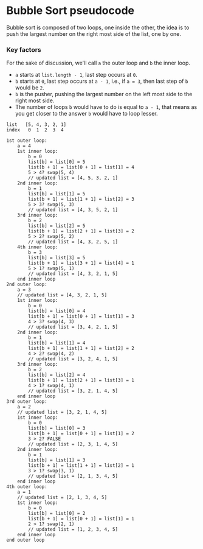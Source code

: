 # Bubble Sort pseudocode

Bubble sort is composed of two loops, one inside the other, the idea is to push the largest number on the right most side of the list, one by one.

### Key factors

For the sake of discussion, we'll call `a` the outer loop and `b` the inner loop.

- `a` starts at `list.length - 1`, last step occurs at `0`.
- `b` starts at `0`, last step occurs at `a - 1`, i.e., if `a = 3`, then last step of `b` would be `2`.
- `b` is the pusher, pushing the largest number on the left most side to the right most side.
- The number of loops `b` would have to do is equal to `a - 1`, that means as you get closer to the answer `b` would have to loop lesser.

```
list   [5, 4, 3, 2, 1]
index   0  1  2  3  4
```

```
1st outer loop:
	a = 4
	1st inner loop:
		b = 0
		list[b] = list[0] = 5
		list[b + 1] = list[0 + 1] = list[1] = 4
		5 > 4? swap(5, 4)
		// updated list = [4, 5, 3, 2, 1]
	2nd inner loop:
		b = 1
		list[b] = list[1] = 5
		list[b + 1] = list[1 + 1] = list[2] = 3
		5 > 3? swap(5, 3)
		// updated list = [4, 3, 5, 2, 1]
	3rd inner loop:
		b = 2
		list[b] = list[2] = 5
		list[b + 1] = list[2 + 1] = list[3] = 2
		5 > 2? swap(5, 2)
		// updated list = [4, 3, 2, 5, 1]
	4th inner loop:
		b = 3
		list[b] = list[3] = 5
		list[b + 1] = list[3 + 1] = list[4] = 1
		5 > 1? swap(5, 1)
		// updated list = [4, 3, 2, 1, 5]
	end inner loop
2nd outer loop:
	a = 3
	// updated list = [4, 3, 2, 1, 5]
	1st inner loop:
		b = 0
		list[b] = list[0] = 4
		list[b + 1] = list[0 + 1] = list[1] = 3
		4 > 3? swap(4, 3)
		// updated list = [3, 4, 2, 1, 5]
	2nd inner loop:
		b = 1
		list[b] = list[1] = 4
		list[b + 1] = list[1 + 1] = list[2] = 2
		4 > 2? swap(4, 2)
		// updated list = [3, 2, 4, 1, 5]
	3rd inner loop:
		b = 2
		list[b] = list[2] = 4
		list[b + 1] = list[2 + 1] = list[3] = 1
		4 > 1? swap(4, 1)
		// updated list = [3, 2, 1, 4, 5]
	end inner loop
3rd outer loop:
	a = 2
	// updated list = [3, 2, 1, 4, 5]
	1st inner loop:
		b = 0
		list[b] = list[0] = 3
		list[b + 1] = list[0 + 1] = list[1] = 2
		3 > 2? FALSE
		// updated list = [2, 3, 1, 4, 5]
	2nd inner loop:
		b = 1
		list[b] = list[1] = 3
		list[b + 1] = list[1 + 1] = list[2] = 1
		3 > 1? swap(3, 1)
		// updated list = [2, 1, 3, 4, 5]
	end inner loop
4th outer loop:
	a = 1
	// updated list = [2, 1, 3, 4, 5]
	1st inner loop:
		b = 0
		list[b] = list[0] = 2
		list[b + 1] = list[0 + 1] = list[1] = 1
		2 > 1? swap(2, 1)
		// updated list = [1, 2, 3, 4, 5]
	end inner loop
end outer loop
```